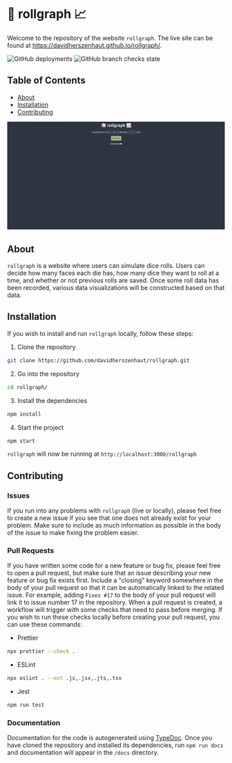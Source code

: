 # 🎲 rollgraph 📈

Welcome to the repository of the website `rollgraph`. The live site can be found at https://davidherszenhaut.github.io/rollgraph/.

![GitHub deployments](https://img.shields.io/github/deployments/davidherszenhaut/rollgraph/github-pages) ![GitHub branch checks state](https://img.shields.io/github/checks-status/davidherszenhaut/rollgraph/gh-pages)

## Table of Contents

- [About](#about)
- [Installation](#installation)
- [Contributing](#contributing)

<p align="center">
  <img src="public/demo.gif" />
</p>

## About

`rollgraph` is a website where users can simulate dice rolls. Users can decide how many faces each die has, how many dice they want to roll at a time, and whether or not previous rolls are saved. Once some roll data has been recorded, various data visualizations will be constructed based on that data.

## Installation

If you wish to install and run `rollgraph` locally, follow these steps:

1. Clone the repository

```bash
git clone https://github.com/davidherszenhaut/rollgraph.git
```

2. Go into the repository

```bash
cd rollgraph/
```

3. Install the dependencies

```bash
npm install
```

4. Start the project

```bash
npm start
```

`rollgraph` will now be running at `http://localhost:3000/rollgraph`

## Contributing

### Issues

If you run into any problems with `rollgraph` (live or locally), please feel free to create a new issue if you see that one does not already exist for your problem. Make sure to include as much information as possible in the body of the issue to make fixing the problem easier.

### Pull Requests

If you have written some code for a new feature or bug fix, please feel free to open a pull request, but make sure that an issue describing your new feature or bug fix exists first. Include a "closing" keyword somewhere in the body of your pull request so that it can be automatically linked to the related issue. For example, adding `Fixes #17` to the body of your pull request will link it to issue number 17 in the repository. When a pull request is created, a workflow will trigger with some checks that need to pass before merging. If you wish to run these checks locally before creating your pull request, you can use these commands:

- Prettier

```bash
npx prettier --check .
```

- ESLint

```bash
npx eslint . --ext .js,.jsx,.jts,.tsx
```

- Jest

```bash
npm run test
```

### Documentation

Documentation for the code is autogenerated using [TypeDoc](https://typedoc.org/). Once you have cloned the repository and installed its dependencies, run `npm run docs` and documentation will appear in the `/docs` directory.

